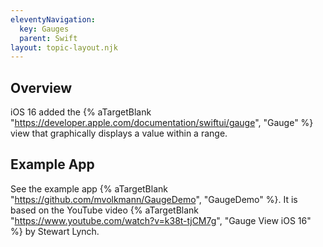 ```yaml
---
eleventyNavigation:
  key: Gauges
  parent: Swift
layout: topic-layout.njk
---
```


## Overview

iOS 16 added the {% aTargetBlank
"https://developer.apple.com/documentation/swiftui/gauge", "Gauge" %} view
that graphically displays a value within a range.

## Example App

See the example app {% aTargetBlank
"https://github.com/mvolkmann/GaugeDemo", "GaugeDemo" %}.
It is based on the YouTube video {% aTargetBlank
"https://www.youtube.com/watch?v=k38t-tjCM7g", "Gauge View iOS 16" %}
by Stewart Lynch.
